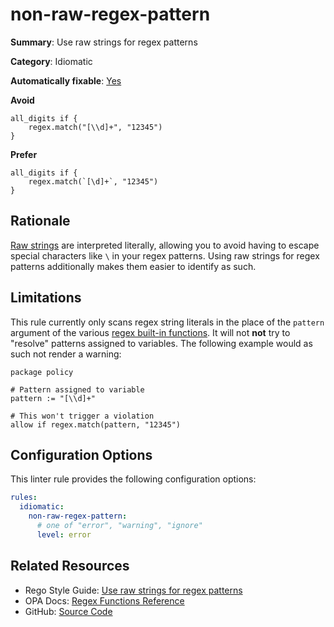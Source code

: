 # non-raw-regex-pattern

**Summary**: Use raw strings for regex patterns

**Category**: Idiomatic

**Automatically fixable**: [Yes](https://openpolicyagent.org/projects/regal/fixing)

**Avoid**
```rego
all_digits if {
    regex.match("[\\d]+", "12345")
}
```

**Prefer**
```rego
all_digits if {
    regex.match(`[\d]+`, "12345")
}
```

## Rationale

[Raw strings](https://www.openpolicyagent.org/docs/policy-language/#strings) are interpreted literally, allowing
you to avoid having to escape special characters like `\` in your regex patterns. Using raw strings for regex patterns
additionally makes them easier to identify as such.

## Limitations

This rule currently only scans regex string literals in the place of the `pattern` argument of the various
[regex built-in functions](https://www.openpolicyagent.org/docs/policy-reference/#regex). It will not **not**
try to "resolve" patterns assigned to variables. The following example would as such not render a warning:

```rego
package policy

# Pattern assigned to variable
pattern := "[\\d]+"

# This won't trigger a violation
allow if regex.match(pattern, "12345")
```

## Configuration Options

This linter rule provides the following configuration options:

```yaml
rules:
  idiomatic:
    non-raw-regex-pattern:
      # one of "error", "warning", "ignore"
      level: error
```

## Related Resources

- Rego Style Guide: [Use raw strings for regex patterns](https://openpolicyagent.org/docs/style-guide#use-raw-strings-for-regex-patterns)
- OPA Docs: [Regex Functions Reference](https://www.openpolicyagent.org/docs/policy-reference/#regex)
- GitHub: [Source Code](https://github.com/open-policy-agent/regal/blob/main/bundle/regal/rules/idiomatic/non-raw-regex-pattern/non_raw_regex_pattern.rego)
